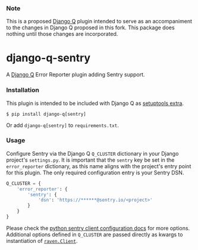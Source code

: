 ### Note

This is a proposed [Django Q](https://github.com/Koed00/django-q/) plugin intended to serve as an accompaniment to the changes in Django Q proposed in this fork. This package does nothing until those changes are incorporated.

# django-q-sentry

A [Django Q](https://github.com/Koed00/django-q/) Error Reporter plugin adding Sentry support.

### Installation

This plugin is intended to be included with Django Q as [setuptools extra](https://setuptools.readthedocs.io/en/latest/setuptools.html#declaring-extras-optional-features-with-their-own-dependencies).

`$ pip install django-q[sentry]`

Or add `django-q[sentry]` to `requirements.txt`.

### Usage

Configure Sentry via the Django Q `Q_CLUSTER` dictionary in your Django project's `settings.py`. It is important that the `sentry` key be set in the `error_reporter` dictionary, as this name aligns with the project's entry point for this plugin. The only required configuration entry is your Sentry DSN.
```python
Q_CLUSTER = {
    'error_reporter': {
        'sentry': {
            'dsn': 'https://******@sentry.io/<project>'
        }
    }
}
```
Please check the [python sentry client configuration docs](https://docs.sentry.io/clients/python/) for more options. Additional options defined in `Q_CLUSTER` are passed directly as kwargs to instantiation of [`raven.Client`](https://docs.sentry.io/clients/python/#configuring-the-client).
